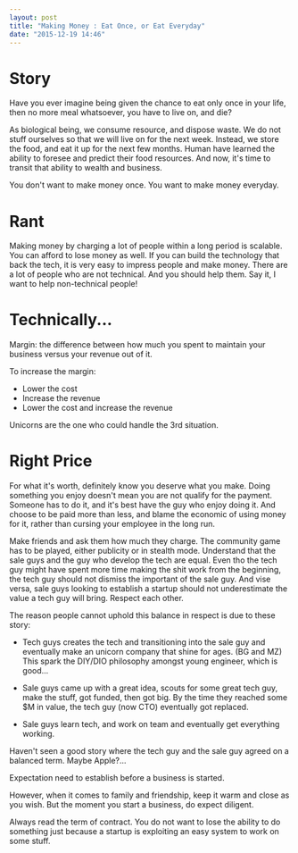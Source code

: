 ```yaml
---
layout: post
title: "Making Money : Eat Once, or Eat Everyday"
date: "2015-12-19 14:46"
---
```


# Story

Have you ever imagine being given the chance to eat only once in your life, then no more meal whatsoever, you have to live on, and die?

As biological being, we consume resource, and dispose waste. We do not stuff ourselves so that we will live on for the next week. Instead, we store the food, and eat it up for the next few months. Human have learned the ability to foresee and predict their food resources. And now, it's time to transit that ability to wealth and business.

You don't want to make money once. You want to make money everyday.

# Rant

Making money by charging a lot of people within a long period is scalable. You can afford to lose money as well. If you can build the technology that back the tech, it is very easy to impress people and make money. There are a lot of people who are not technical. And you should help them. Say it, I want to help non-technical people!

# Technically...

Margin: the difference between how much you spent to maintain your business versus your revenue out of it.

To increase the margin:
+ Lower the cost
+ Increase the revenue
+ Lower the cost and increase the revenue

Unicorns are the one who could handle the 3rd situation.

# Right Price

For what it's worth, definitely know you deserve what you make. Doing something you enjoy doesn't mean you are not qualify for the payment. Someone has to do it, and it's best have the guy who enjoy doing it. And choose to be paid more than less, and blame the economic of using money for it, rather than cursing your employee in the long run.

Make friends and ask them how much they charge. The community game has to be played, either publicity or in stealth mode. Understand that the sale guys and the guy who develop the tech are equal. Even tho the tech guy might have spent more time making the shit work from the beginning, the tech guy should not dismiss the important of the sale guy. And vise versa, sale guys looking to establish a startup should not underestimate the value a tech guy will bring. Respect each other.

The reason people cannot uphold this balance in respect is due to these story:

+ Tech guys creates the tech and transitioning into the sale guy and eventually make an unicorn company that shine for ages. (BG and MZ) This spark the DIY/DIO philosophy amongst young engineer, which is good...

+ Sale guys came up with a great idea, scouts for some great tech guy, make the stuff, got funded, then got big. By the time they reached some $M in value, the tech guy (now CTO) eventually got replaced.

+ Sale guys learn tech, and work on team and eventually get everything working.

Haven't seen a good story where the tech guy and the sale guy agreed on a balanced term. Maybe Apple?...

Expectation need to establish before a business is started.

However, when it comes to family and friendship, keep it warm and close as you wish. But the moment you start a business, do expect diligent.

Always read the term of contract. You do not want to lose the ability to do something just because a startup is exploiting an easy system to work on some stuff.
